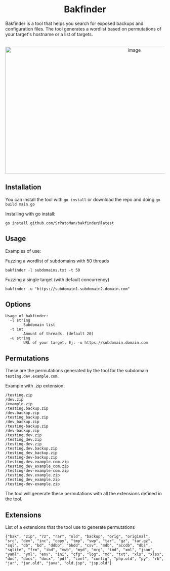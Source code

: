 <h1 align="center">Bakfinder</h1>

Bakfinder is a tool that helps you search for exposed backups and configuration files. The tool generates a wordlist based on permutations of your target's hostname or a list of targets.    
<br>
   
<p align="center">
  <img width="800" height="400" src="https://github.com/user-attachments/assets/6d9e8839-5169-4208-a642-e6b262600714" alt="image" />
</p>   


## Installation   

You can install the tool with `go install` or download the repo and doing `go build main.go`   

Installing with go install:   

```
go install github.com/SrPatoMan/bakfinder@latest
```   

## Usage   

Examples of use:   

Fuzzing a wordlist of subdomains with 50 threads      
```
bakfinder -l subdomains.txt -t 50
```   

Fuzzing a single target (with default concurrency)   
```
bakfinder -u "https://subdomain1.subdomain2.domain.com"
```   

## Options   

```
Usage of bakfinder:
  -l string
        Subdomain list
  -t int
        Amount of threads. (default 20)
  -u string
        URL of your target. Ej: -u https://subdomain.domain.com
```

## Permutations   

These are the permutations generated by the tool for the subdomain `testing.dev.example.com`.   

Example with .zip extension:   

```
/testing.zip
/dev.zip
/example.zip
/testing.backup.zip
/dev.backup.zip
/testing_backup.zip
/dev_backup.zip
/testing-backup.zip
/dev-backup.zip
/testing.dev.zip
/testing_dev.zip
/testing-dev.zip
/testing.dev.backup.zip
/testing_dev_backup.zip
/testing-dev-backup.zip
/testing.dev.example.com.zip
/testing_dev_example_com.zip
/testing-dev-example-com.zip
/testing.dev.example.zip
/testing_dev_example.zip
/testing-dev-example.zip

```
The tool will generate these permutations with all the extensions defined in the tool.

## Extensions   

List of a extensions that the tool use to generate permutations

``` 
{"bak", "zip", "7z", "rar", "old", "backup", "orig", "original", "src", "dev", "inc", "copy", "tmp", "swp", "tar", "gz", "tar.gz", "sql", "db", "bd", "ddbb", "bbdd", "csv", "mdb", "accdb", "dbs", "sqlite", "frm", "ibd", "mwb", "myd", "mrg", "tmd", "xml", "json", "yaml", "yml", "env", "ini", "cfg", "log", "md", "txt", "xls", "xlsx", "doc", "docs", "docx", "pdf", "conf", "config", "php.old", "py", "rb", "jar", "jar.old", "java", "old.jsp", "jsp.old"}
```
